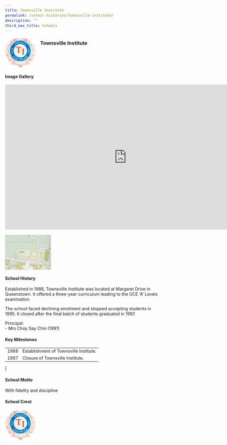 ```yaml
---
title: Townsville Institute
permalink: /school-histories/townsville-institute/
description: ""
third_nav_title: Schools
---
```

<img align="left" style="width:20%;margin-right:15px;" src="/images/townsvilleinstitute1.jpg">

### **Townsville Institute**

<br clear="left">

#### **Image Gallery**
<iframe src="https://docs.google.com/presentation/d/e/2PACX-1vSN7XCAaM5KS9HKrFYbJMIDPMXnwr_lbnhc-TyGpjYvQVp7KVWbXINWOJ7Sne10WuMxiU9wJhzdIPjR/embed?start=false&amp;loop=true&amp;delayms=5000" frameborder="0" width="800" height="479" allowfullscreen="true"></iframe>

<p><a href="https://d1yxymztqoj7qn.amplifyapp.com/images/townsvilleinstitute2.jpg">  
<img align="left" style="width:30%;margin-right:15px;" src="/images/townsvilleinstitute2.jpg">
</a></p>

<br clear="left">

#### **School History**
Established in 1988, Townsville Institute was located at Margaret Drive in Queenstown. It offered a three-year curriculum leading to the GCE ‘A’ Levels examination.

The school faced declining enrolment and stopped accepting students in 1995. It closed after the final batch of students graduated in 1997.

Principal:<br>
\- Mrs Choy Say Chin (1991)

#### **Key Milestones**

|  |  |
|:---:|---|
| 1988 | Establishment of Townsville Institute. |
| 1997 | Closure of Townsville Institute. |
|

#### **School Motto**
With fidelity and discipline

#### **School Crest**
<img align="left" style="width:20%;margin-right:15px;" src="/images/townsvilleinstitute1.jpg">


<br clear="left">